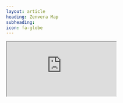 ```yaml
---
layout: article
heading: Zenvera Map
subheading:
icon: fa-globe
---
```

<iframe src="https://zvwmap.appspot.com/">